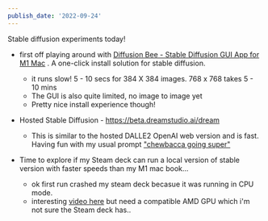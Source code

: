 ```yaml
---
publish_date: '2022-09-24'
---
```

 Stable diffusion experiments today!

- first off playing around with [Diffusion Bee - Stable Diffusion GUI App for M1 Mac](https://github.com/divamgupta/diffusionbee-stable-diffusion-ui#diffusion-bee---stable-diffusion-gui-app-for-m1-mac) . A one-click install solution for stable diffusion.
	- it runs slow! 5 - 10 secs for 384 X 384 images. 768 x 768  takes 5 - 10 mins
	- The GUI is also quite limited, no image to image yet
	- Pretty nice install experience though!

- Hosted Stable Diffusion - https://beta.dreamstudio.ai/dream
	- This is similar to the hosted DALLE2 OpenAI web version and is fast. Having fun with my usual prompt ["chewbacca going super"](https://twitter.com/chiubaca/status/1573637290878017537?s=20&t=Imcg2A8-GSRznk22c4V6vw)


- Time to explore if my Steam deck can run a local version of stable version with faster speeds than my M1 mac book...
	- ok first run crashed my steam deck becasue it was running in CPU mode.
	- interesting [video here](https://www.reddit.com/r/StableDiffusion/comments/ww436j/howto_stable_diffusion_on_an_amd_gpu/) but need a compatible AMD GPU which i'm not sure the Steam deck has..
